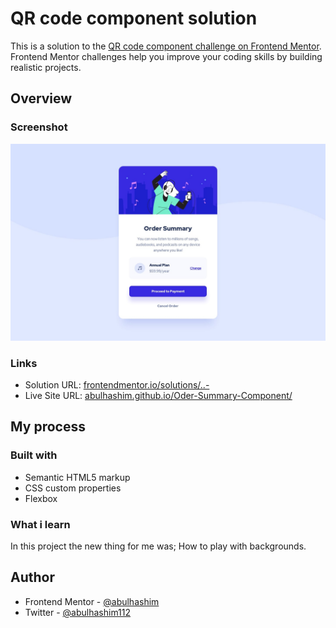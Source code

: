 # QR code component solution

This is a solution to the [QR code component challenge on Frontend Mentor](https://www.frontendmentor.io/challenges/qr-code-component-iux_sIO_H). Frontend Mentor challenges help you improve your coding skills by building realistic projects.

## Overview

### Screenshot

![](images/screenshot.jpg)

### Links

- Solution URL: [frontendmentor.io/solutions/..-](https://www.frontendmentor.io/solutions/..)
- Live Site URL: [abulhashim.github.io/Oder-Summary-Component/](https://abulhashim.github.io/Order-Summary-Component/)

## My process

### Built with

- Semantic HTML5 markup
- CSS custom properties
- Flexbox

### What i learn

In this project the new thing for me was; How to play with backgrounds.

## Author

- Frontend Mentor - [@abulhashim](https://www.frontendmentor.io/profile/abulhashim)
- Twitter - [@abulhashim112](https://www.twitter.com/abulhashim112)

